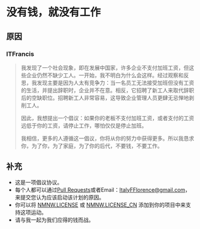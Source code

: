 # 没有钱，就没有工作

## 原因

### ITFrancis

> 我发现了一个社会现象，即在发展中国家，许多企业不支付加班工资，但这些企业仍然不缺少工人。一开始，我不明白为什么会这样。经过观察和反思，我发现主要是因为人太有竞争力：当一名员工无法接受加班但没有工资的生活，并提出辞职时，企业并不在意。相反，它招聘了新工人来取代辞职后的空缺职位。招聘新工人非常容易，这导致企业管理人员更肆无忌惮地剥削工人。
>
> 因此，我想提出一个倡议：如果你的老板不支付加班工资，或者支付的工资远低于你的工资，请停止工作，哪怕仅仅是停止加班。
>
> 我相信，更多的人遵循这一倡议，你将从你的努力中获得更多。所以我恳求你，为了你，为了家庭，为了你的后代，不要钱，不要工作。



## 补充


- 这是一项倡议协议。
- 每个人都可以通过[Pull Requests](https://github.com/ITFrancis/nomoney-nowork/pulls)或者Email：ItalyFFlorence@gmail.com，来提交您认为应该启动该计划的原因。
- 你可以将 [NMNW.LICENSE](NMNW.LICENSE)  或  [NMNW.LICENSE_CN](NMNW.LICENSE_CN) 添加到你的项目中来支持这项运动。
- 请与我一起为我们应得的钱而战。

